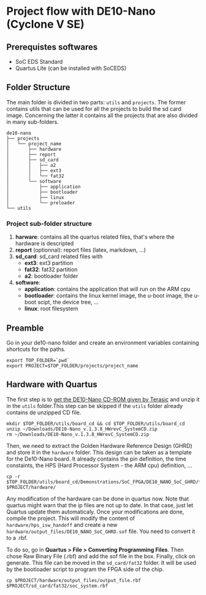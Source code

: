 # Project flow with DE10-Nano (Cyclone V SE)

## Prerequistes softwares
- SoC EDS Standard
- Quartus Lite (can be installed with SoCEDS)

## Folder Structure

The main folder is divided in two parts: `utils` and `projects`. The former contains utils that can be used for all the projects to build
the sd card image. Concerning the latter it contains all the projects that are also divided in many sub-folders.

```
de10-nano
├── projects
│   └── project_name
│       ├── hardware
│       ├── report
│       ├── sd_card
│       │   ├── a2
│       │   ├── ext3
│       │   └── fat32
│       └── software
│           ├── application
│           ├── bootloader
│           ├── linux
│           └── preloader
└── utils
```

### Project sub-folder structure

1. **harware**: contains all the quartus related files, that's where the hardware is descripted
2. **report** (optionnal): report files (latex, markdown, ...)
3. **sd_card**: sd_card related files with 
	- **ext3**: ext3 partition
	- **fat32**: fat32 partition
	- **a2**: bootloader folder
4. **software**: 
	- **application**: contains the application that will run on the ARM cpu
	- **bootloader**: contains the linux kernel image, the u-boot image, the u-boot scipt, the device tree, ...
	- **linux**: root filesystem

## Preamble

Go in your de10-nano folder and create an environment variables containing shortcuts for the paths. 

```
export TOP_FOLDER=`pwd`
export PROJECT=$TOP_FOLDER/projects/project_name
```

## Hardware with Quartus

The first step is to [get the DE10-Nano CD-ROM given by Terasic](http://www.terasic.com.tw/cgi-bin/page/archive.pl?Language=English&CategoryNo=205&No=1046&PartNo=4)
 and unzip it in the `utils` folder.This step can be skipped if the `utils` folder already contains de unzipped CD file.

```
mkdir $TOP_FOLDER/utils/board_cd && cd $TOP_FOLDER/utils/board_cd 
unzip ~/Downloads/DE10-Nano_v.1.3.8_HWrevC_SystemCD.zip
rm ~/Downloads/DE10-Nano_v.1.3.8_HWrevC_SystemCD.zip
```

Then, we need to extract the Golden Hardware Reference Design (GHRD) and store it in the `hardware` folder. This design can be taken as a 
template for the De10-Nano board. It already contains the pin definition, the time constaints, the HPS (Hard Processor System - the ARM 
cpu) definition, ...

```
cp -r $TOP_FOLDER/utils/board_cd/Demonstrations/SoC_FPGA/DE10_NANO_SoC_GHRD/* $PROJECT/hardware/
```

Any modification of the hardware can be done in quartus now. Note that quartus might warn that the ip files are not up to date. 
In that case, just let Quartus update them automaticaly. Once your modifications are done, compile the project. This will modify 
the content of `hardware/hps_isw_handoff` and create a new `hardware/output_files/DE10_NANO_SoC_GHRD.sof` file. You need to convert 
it to a .rbf.

To do so, go in **Quartus > File > Converting Programming Files**. Then chose Raw Binary File (.rbf) and add the sof file in the box.
Finally, click on generate. This file can be moved in the `sd_card/fat32` folder. It will be used by the bootloader script to program the
FPGA side of the chip.

```
cp $PROJECT/hardware/output_files/output_file.rbf $PROJECT/sd_card/fat32/soc_system.rbf
```
